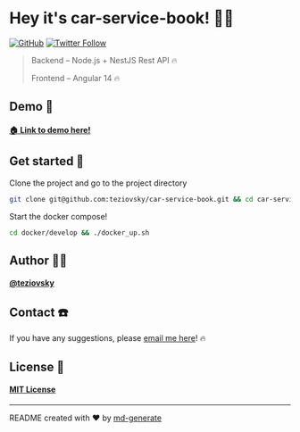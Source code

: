 # Hey it's car-service-book! 🖖🏼

[![GitHub](https://img.shields.io/github/license/teziovsky/car-service-book)](https://choosealicense.com/licenses/mit/) [![Twitter Follow](https://img.shields.io/twitter/follow/teziovsky?style=social)](https://www.twitter.com/teziovsky)

> Backend – Node.js + NestJS Rest API 🔥
> 
> Frontend – Angular 14 🔥

## Demo 👀
#### [🏠 Link to demo here!](https://github.com/teziovsky/car-service-book/#readme)

## Get started 🏁

Clone the project and go to the project directory

```bash
git clone git@github.com:teziovsky/car-service-book.git && cd car-service-book
```

Start the docker compose!

```bash
cd docker/develop && ./docker_up.sh
```

## Author 🙎🏼‍

#### [@teziovsky](https://www.github.com/teziovsky)

## Contact ☎️

If you have any suggestions, please [email me here](mailto:jakub.soboczynski@icloud.com)! 🔥

## License 🧾

#### [MIT License](https://choosealicense.com/licenses/mit/)

---

README created with ❤️ by [md-generate](https://www.npmjs.com/package/md-generate)